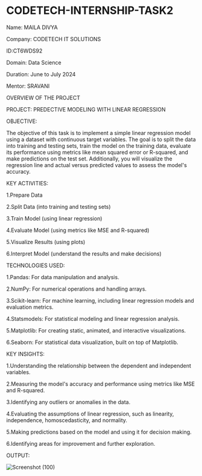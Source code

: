 # CODETECH-INTERNSHIP-TASK2

Name: MAILA DIVYA

Company: CODETECH IT SOLUTIONS

ID:CT6WDS92

Domain: Data Science

Duration: June to July 2024

Mentor: SRAVANI

OVERVIEW OF THE PROJECT

PROJECT: PREDECTIVE MODELING WITH LINEAR REGRESSION

OBJECTIVE:

The objective of this task is to implement a simple linear regression model using a dataset with continuous target variables. The goal is to split the data into training and testing sets, train the model on the training data, evaluate its performance using metrics like mean squared error or R-squared, and make predictions on the test set. Additionally, you will visualize the regression line and actual versus predicted values to assess the model's accuracy.


KEY ACTIVITIES:

1.Prepare Data

2.Split Data (into training and testing sets)

3.Train Model (using linear regression)

4.Evaluate Model (using metrics like MSE and R-squared)

5.Visualize Results (using plots)

6.Interpret Model (understand the results and make decisions)


TECHNOLOGIES USED:

1.Pandas: For data manipulation and analysis.

2.NumPy: For numerical operations and handling arrays.

3.Scikit-learn: For machine learning, including linear regression models and evaluation metrics.

4.Statsmodels: For statistical modeling and linear regression analysis.

5.Matplotlib: For creating static, animated, and interactive visualizations.

6.Seaborn: For statistical data visualization, built on top of Matplotlib.

KEY INSIGHTS:

1.Understanding the relationship between the dependent and independent variables.

2.Measuring the model's accuracy and performance using metrics like MSE and R-squared.

3.Identifying any outliers or anomalies in the data.

4.Evaluating the assumptions of linear regression, such as linearity, independence, homoscedasticity, and normality.

5.Making predictions based on the model and using it for decision making.

6.Identifying areas for improvement and further exploration.


OUTPUT:

![Screenshot (100)](https://github.com/mdivya09/CODETECH-INTERNSHIP-TASK2/assets/163804400/a4e854b4-6ddf-4689-9305-39c4498adafe)

